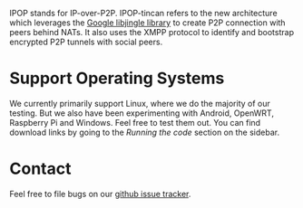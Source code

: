 IPOP stands for IP-over-P2P. IPOP-tincan refers to the new architecture
which leverages the
[Google libjingle library](https://developers.google.com/talk/libjingle/)
to create P2P connection with peers behind NATs. It also uses the XMPP 
protocol to identify and bootstrap encrypted P2P tunnels with social peers.

# Support Operating Systems
We currently primarily support Linux, where we do the majority of our testing.
But we also have been experimenting with Android, OpenWRT, Raspberry Pi
and Windows. Feel free to test them out. You can find download links by
going to the *Running the code* section on the sidebar.

# Contact
Feel free to file bugs on our
[github issue tracker](https://github.com/ipop-project/ipop-tincan/issues).
